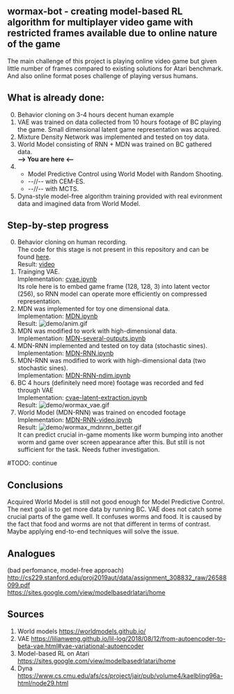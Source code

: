 ## wormax-bot - creating model-based RL algorithm for multiplayer video game with restricted frames available due to online nature of the game

The main challenge of this project is playing online video game but given little number of frames compared to existing solutions for Atari benchmark. And also online format poses challenge of playing versus humans.

## What is already done:
0. Behavior cloning on 3-4 hours decent human example  
1. VAE was trained on data collected from 10 hours footage of BC playing the game. Small dimensional latent game representation was acquired.
2. Mixture Density Network was implemented and tested on toy data.   
3. World Model consisting of RNN + MDN was trained on BC gathered data.  
**--> You are here <--**  
4.   
   * Model Predictive Control using World Model with Random Shooting.
   * --//-- with CEM-ES.
   * --//-- with MCTS.
5. Dyna-style model-free algorithm training provided with real evironment data and imagined data from World Model.

## Step-by-step progress  
0. Behavior cloning on human recording.   
The code for this stage is not present in this repository and can be found [here](https://github.com/LeonidMurashov/Python_Projects/tree/master/Keras/Wormax).  
Result: [video](https://www.youtube.com/watch?v=ccmiViWMPVw&lc=UgySyYfXsdk1yxzoX_J4AaABAg)   
1. Trainging VAE.  
Implementation: [cvae.ipynb](cvae.ipynb)  
Its role here is to embed game frame (128, 128, 3) into latent vector (256), so RNN model can operate more efficiently on compressed representation.  
2. MDN was implemented for toy one dimensional data.  
Implementation: [MDN.ipynb](MDN.ipynb)  
Result: ![demo/anim.gif](demo/anim.gif)  
3. MDN was modified to work with high-dimensional data.  
Implementation: [MDN-several-outputs.ipynb](MDN-several-outputs.ipynb)
4. MDN-RNN implemented and tested on toy data (stochastic sines).  
Implementation: [MDN-RNN.ipynb](MDN-RNN.ipynb)
5. MDN-RNN was modified to work with high-dimensional data (two stochastic sines).   
Implementation: [MDN-RNN-ndim.ipynb](MDN-RNN-ndim.ipynb)   
6. BC 4 hours (definitely need more) footage was recorded and fed through VAE  
Implementation: [cvae-latent-extraction.ipynb](cvae-latent-extraction.ipynb)   
Result: ![demo/wormax_vae.gif](demo/wormax_vae.gif)  
7. World Model (MDN-RNN) was trained on encoded footage  
Implementation: [MDN-RNN-video.ipynb](MDN-RNN-video.ipynb)   
Result: ![demo/wormax_mdnrnn_better.gif](demo/wormax_mdnrnn_better.gif)  
It can predict crucial in-game moments like worm bumping into another worm and game over screen appearance after this. But still is not sufficient for the task. Needs futher investigation.

#TODO: continue  

## Сonclusions
Acquired World Model is still not good enough for Model Predictive Control. The next goal is to get more data by running BC. VAE does not catch some crucial parts of the game well. It confuses worms and food. It is caused by the fact that food and worms are not that different in terms of contrast. Maybe applying end-to-end techniques will solve the issue.

## Analogues 
(bad perfomance, model-free approach) http://cs229.stanford.edu/proj2019aut/data/assignment_308832_raw/26588099.pdf  
https://sites.google.com/view/modelbasedrlatari/home

## Sources
1. World models https://worldmodels.github.io/
2. VAE https://lilianweng.github.io/lil-log/2018/08/12/from-autoencoder-to-beta-vae.html#vae-variational-autoencoder
3. Model-based RL on Atari https://sites.google.com/view/modelbasedrlatari/home
4. Dyna https://www.cs.cmu.edu/afs/cs/project/jair/pub/volume4/kaelbling96a-html/node29.html
